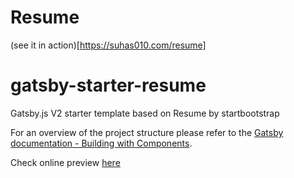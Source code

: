 # Resume

(see it in action)[https://suhas010.com/resume]

# gatsby-starter-resume

Gatsby.js V2 starter template based on Resume by startbootstrap

For an overview of the project structure please refer to the [Gatsby documentation - Building with Components](https://www.gatsbyjs.org/docs/building-with-components/).

Check online preview [here](https://anubhavsrivastava.github.io/gatsby-starter-resume/)

